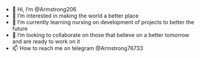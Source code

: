 - 👋 Hi, I’m @Armstrong206
- 👀 I’m interested in making the world a better place
- 🌱 I’m currently learning nursing on development of projects to better the future
- 💞️ I’m looking to collaborate on those that believe on a better tomorrow and are ready to work on it 
- 📫 How to reach me on telegram @Armstrong76733

<!---
Armstrong206/Armstrong206 is a ✨ special ✨ repository because its `README.md` (this file) appears on your GitHub profile.
You can click the Preview link to take a look at your changes.
--->
